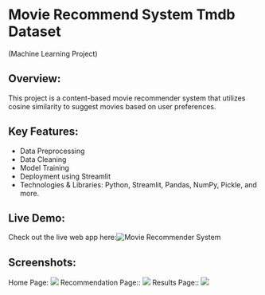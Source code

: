 <!-- ## Movie Recommend System Tmdb Dataset
(Machine Learning Project)
-A content-based movie recommender system using cosine similarity

What is in Project:

- Data preprocessing
- Train Model
- Data cleaning
- python lib Streamlit | Pandas | Numpy | Pickle | etc..


-This is a live web link:(https://emmarmovierecommend.streamlit.app/)

-->
# Movie Recommend System Tmdb Dataset
(Machine Learning Project)

## Overview:
This project is a content-based movie recommender system that utilizes cosine similarity to suggest movies based on user preferences.

## Key Features:
 - Data Preprocessing
 - Data Cleaning
 - Model Training
 - Deployment using Streamlit
 - Technologies & Libraries: Python, Streamlit, Pandas, NumPy, Pickle, and more.
## Live Demo:
Check out the live web app here:![Movie Recommender System](https://emmarmovierecommend.streamlit.app/)

## Screenshots:
Home Page:
![](https://github.com/user-attachments/assets/c5e09c8d-c916-40db-8e60-d396b13b7099)
Recommendation Page::
![](https://github.com/user-attachments/assets/19931c58-0039-4f2e-9fea-0cdc5560ad44)
Results Page::
![](https://github.com/user-attachments/assets/0c2147cd-da4e-4a48-91ed-9356fc1522e1)

